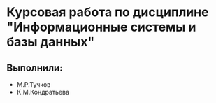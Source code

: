 # Курсовая работа по дисциплине "Информационные системы и базы данных"

## Выполнили:

- М.Р.Тучков
- К.М.Кондратьева